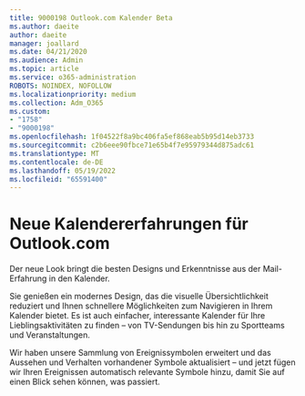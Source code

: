```yaml
---
title: 9000198 Outlook.com Kalender Beta
ms.author: daeite
author: daeite
manager: joallard
ms.date: 04/21/2020
ms.audience: Admin
ms.topic: article
ms.service: o365-administration
ROBOTS: NOINDEX, NOFOLLOW
ms.localizationpriority: medium
ms.collection: Adm_O365
ms.custom:
- "1758"
- "9000198"
ms.openlocfilehash: 1f04522f8a9bc406fa5ef868eab5b95d14eb3733
ms.sourcegitcommit: c2b6eee90fbce71e65b4f7e95979344d875adc61
ms.translationtype: MT
ms.contentlocale: de-DE
ms.lasthandoff: 05/19/2022
ms.locfileid: "65591400"
---
```

# <a name="new-calendar-experiences-coming-to-outlookcom"></a>Neue Kalendererfahrungen für Outlook.com

Der neue Look bringt die besten Designs und Erkenntnisse aus der Mail-Erfahrung in den Kalender.

Sie genießen ein modernes Design, das die visuelle Übersichtlichkeit reduziert und Ihnen schnellere Möglichkeiten zum Navigieren in Ihrem Kalender bietet. Es ist auch einfacher, interessante Kalender für Ihre Lieblingsaktivitäten zu finden – von TV-Sendungen bis hin zu Sportteams und Veranstaltungen.

Wir haben unsere Sammlung von Ereignissymbolen erweitert und das Aussehen und Verhalten vorhandener Symbole aktualisiert – und jetzt fügen wir Ihren Ereignissen automatisch relevante Symbole hinzu, damit Sie auf einen Blick sehen können, was passiert.

<!---You can give feedback on new features through the `[Outlook.com Calendar UserVoice channel](https://go.microsoft.com/fwlink/?linkid=2103075)`.--->